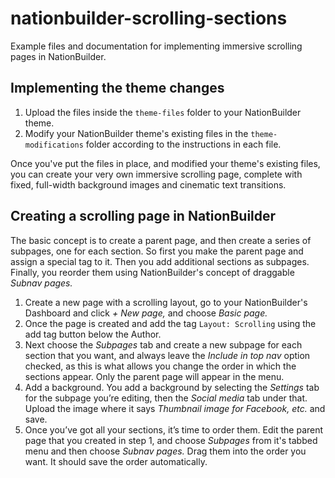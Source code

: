 # nationbuilder-scrolling-sections

Example files and documentation for implementing immersive scrolling pages in NationBuilder.

## Implementing the theme changes

1. Upload the files inside the `theme-files` folder to your NationBuilder theme.
2. Modify your NationBuilder theme's existing files in the `theme-modifications` folder according to the instructions in each file.

Once you've put the files in place, and modified your theme's existing files, you can create your very own immersive scrolling page, complete with fixed, full-width background images and cinematic text transitions.

## Creating a scrolling page in NationBuilder

The basic concept is to create a parent page, and then create a series of subpages, one for each section. So first you make the parent page and assign a special tag to it. Then you add additional sections as subpages. Finally, you reorder them using NationBuilder's concept of draggable _Subnav pages._

1. Create a new page with a scrolling layout, go to your NationBuilder's Dashboard and click _+ New page,_ and choose _Basic page._
2. Once the page is created and add the tag `Layout: Scrolling` using the add tag button below the Author.
3. Next choose the _Subpages_ tab and create a new subpage for each section that you want, and always leave the _Include in top nav_ option checked, as this is what allows you change the order in which the sections appear. Only the parent page will appear in the menu.
4. Add a background. You add a background by selecting the _Settings_ tab for the subpage you’re editing, then the _Social media_ tab under that. Upload the image where it says _Thumbnail image for Facebook, etc._ and save.
5. Once you’ve got all your sections, it’s time to order them. Edit the parent page that you created in step 1, and choose _Subpages_ from it's tabbed menu and then choose _Subnav pages._ Drag them into the order you want. It should save the order automatically.
